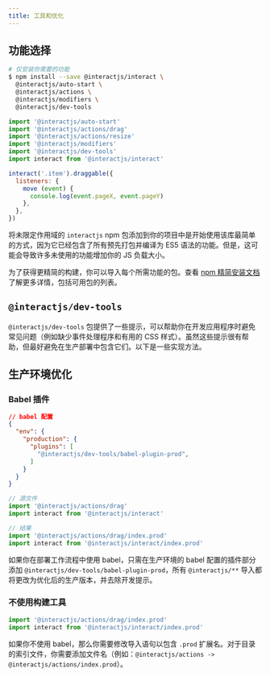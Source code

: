 ```yaml
---
title: 工具和优化
---
```


## 功能选择

```sh
# 仅安装你需要的功能
$ npm install --save @interactjs/interact \
  @interactjs/auto-start \
  @interactjs/actions \
  @interactjs/modifiers \
  @interactjs/dev-tools
```

```js
import '@interactjs/auto-start'
import '@interactjs/actions/drag'
import '@interactjs/actions/resize'
import '@interactjs/modifiers'
import '@interactjs/dev-tools'
import interact from '@interactjs/interact'

interact('.item').draggable({
  listeners: {
    move (event) {
      console.log(event.pageX, event.pageY)
    },
  },
})
```

将未限定作用域的 `interactjs` npm 包添加到你的项目中是开始使用该库最简单的方式，因为它已经包含了所有预先打包并编译为 ES5 语法的功能。但是，这可能会导致许多未使用的功能增加你的 JS 负载大小。

为了获得更精简的构建，你可以导入每个所需功能的包。查看 [npm 精简安装文档](/docs/installation#npm-streamlined) 了解更多详情，包括可用包的列表。

## `@interactjs/dev-tools`

`@interactjs/dev-tools` 包提供了一些提示，可以帮助你在开发应用程序时避免常见问题（例如缺少事件处理程序和有用的 CSS 样式）。虽然这些提示很有帮助，但最好避免在生产部署中包含它们。以下是一些实现方法。

## 生产环境优化

### Babel 插件

```json
// babel 配置
{
  "env": {
    "production": {
      "plugins": [
        "@interactjs/dev-tools/babel-plugin-prod",
      ]
    }
  }
}
```

```js
// 源文件
import '@interactjs/actions/drag'
import interact from '@interactjs/interact'
```

```js
// 结果
import '@interactjs/actions/drag/index.prod'
import interact from '@interactjs/interact/index.prod'
```

如果你在部署工作流程中使用 babel，只需在生产环境的 babel 配置的插件部分添加 `@interactjs/dev-tools/babel-plugin-prod`，所有 `@interactjs/**` 导入都将更改为优化后的生产版本，并去除开发提示。

### 不使用构建工具

```js
import '@interactjs/actions/drag/index.prod'
import interact from '@interactjs/interact/index.prod'
```

如果你不使用 babel，那么你需要修改导入语句以包含 `.prod` 扩展名。对于目录的索引文件，你需要添加文件名（例如：`@interactjs/actions -> @interactjs/actions/index.prod`）。
